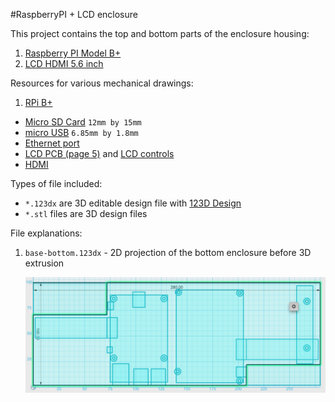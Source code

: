 #RaspberryPI + LCD enclosure

This project contains the top and bottom parts of the enclosure housing:

1. [Raspberry PI Model B+](http://www.raspberrypi.org/product/model-b-plus/)
1. [LCD HDMI 5.6 inch](http://www.adafruit.com/products/1666)

Resources for various mechanical drawings:

1. [RPi B+](http://www.element14.com/community/servlet/JiveServlet/previewBody/68118-102-2-295701/RPI-BPLUS-V1_2-MECHDRAWING.pdf)
- [Micro SD Card](http://en.wikipedia.org/wiki/Secure_Digital#mediaviewer/File:SD_Cards.svg) `12mm by 15mm`
- [micro USB](http://upload.wikimedia.org/wikipedia/commons/thumb/3/3c/USB_Micro-B_plug_size.svg/179px-USB_Micro-B_plug_size.svg.png) `6.85mm by 1.8mm`
- [Ethernet port](http://connect.iobridge.com/wp-content/uploads/2012/11/iota-Ethernet-Physical-Dimensions.jpg)
- [LCD PCB (page 5)](http://www.adafruit.com/datasheets/PCB800099.pdf) and [LCD controls](http://www.adafruit.com/datasheets/PCB800023%20Keyboard.pdf)
- [HDMI](http://www.extron.com/product/img/specs/MDC_1.5-6_HDMI_cable_dimen_w-out_ferrites.gif)



Types of file included:

- `*.123dx` are 3D editable design file with [123D Design](http://www.123dapp.com/design)
- `*.stl` files are 3D design files

File explanations:

1. `base-bottom.123dx` - 2D projection of the bottom enclosure before 3D extrusion

	![](readme-img/base-bottom.png)